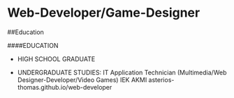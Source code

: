 # Web-Developer/Game-Designer
##Education

####EDUCATION

- HIGH SCHOOL GRADUATE
  
- UNDERGRADUATE STUDIES: IT Application Technician (Multimedia/Web Designer-Developer/Video Games) IEK AKMI
asterios-thomas.github.io/web-developer
